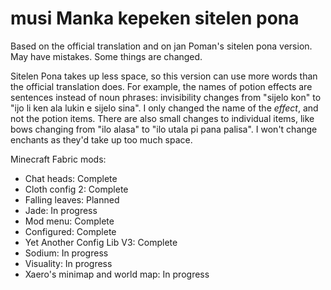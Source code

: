 # musi Manka kepeken sitelen pona

Based on the official translation and on jan Poman's sitelen pona version. May have mistakes. Some things are changed.

Sitelen Pona takes up less space, so this version can use more words than the official translation does. For example, the names of potion effects are sentences instead of noun phrases: invisibility changes from "sijelo kon" to "ijo li ken ala lukin e sijelo sina". I only changed the name of the *effect*, and not the potion items. There are also small changes to individual items, like bows changing from "ilo alasa" to "ilo utala pi pana palisa". I won't change enchants as they'd take up too much space.

Minecraft Fabric mods:
- Chat heads: Complete
- Cloth config 2: Complete
- Falling leaves: Planned
- Jade: In progress
- Mod menu: Complete
- Configured: Complete
- Yet Another Config Lib V3: Complete
- Sodium: In progress
- Visuality: In progress
- Xaero's minimap and world map: In progress